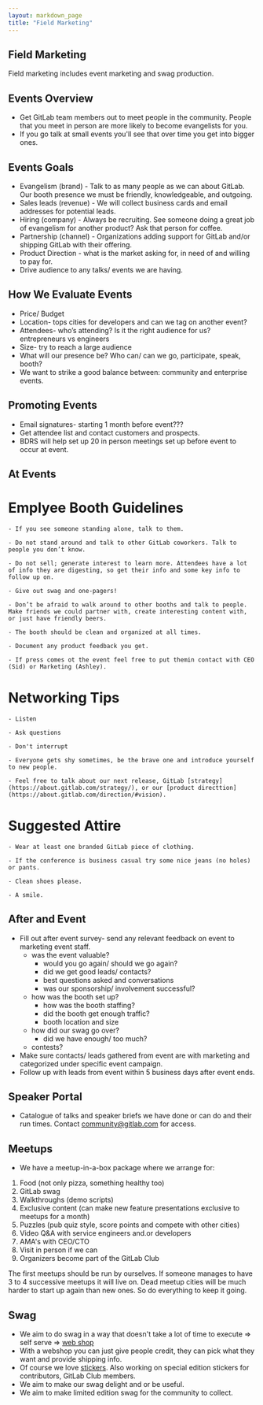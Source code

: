 ```yaml
---
layout: markdown_page
title: "Field Marketing"
---
```


## Field Marketing

Field marketing includes event marketing and swag production.  

## Events Overview

* Get GitLab team members out to meet people in the community. People that you meet in person are more likely to become evangelists for you.
* If you go talk at small events you'll see that over time you get into bigger ones.

## Events Goals
- Evangelism (brand) - Talk to as many people as we can about GitLab. Our booth presence we must be friendly, knowledgeable, and outgoing. 
- Sales leads (revenue) - We will collect business cards and email addresses for potential leads. 
- Hiring (company) - Always be recruiting. See someone doing a great job of evangelism for another product? Ask that person for coffee.
- Partnership (channel) - Organizations adding support for GitLab and/or shipping GitLab with their offering.
- Product Direction - what is the market asking for, in need of and willing to pay for.  
- Drive audience to any talks/ events we are having.

## How We Evaluate Events
- Price/ Budget 
- Location- tops cities for developers and can we tag on another event?
- Attendees- who’s attending? Is it the right audience for us? entrepreneurs vs engineers 
- Size- try to reach a large audience
- What will our presence be? Who can/ can we go, participate, speak, booth?
- We want to strike a good balance between: community and enterprise events.

## Promoting Events
- Email signatures- starting 1 month before event???
- Get attendee list and contact customers and prospects.
- BDRS will help set up 20 in person meetings set up before event to occur at event.

## At Events

# Emplyee Booth Guidelines
   
    - If you see someone standing alone, talk to them. 
    
    - Do not stand around and talk to other GitLab coworkers. Talk to people you don’t know. 
    
    - Do not sell; generate interest to learn more. Attendees have a lot of info they are digesting, so get their info and some key info to follow up on.
   
    - Give out swag and one-pagers!
    
    - Don’t be afraid to walk around to other booths and talk to people. Make friends we could partner with, create interesting content with, or just have friendly beers.
   
    - The booth should be clean and organized at all times.
    
    - Document any product feedback you get.
    
    - If press comes ot the event feel free to put themin contact with CEO (Sid) or Marketing (Ashley).

# Networking Tips
 
    - Listen
 
    - Ask questions
 
    - Don't interrupt
 
    - Everyone gets shy sometimes, be the brave one and introduce yourself to new people. 
 
    - Feel free to talk about our next release, GitLab [strategy] (https://about.gitlab.com/strategy/), or our [product directtion] (https://about.gitlab.com/direction/#vision).
    
# Suggested Attire
 
    - Wear at least one branded GitLab piece of clothing. 
 
    - If the conference is business casual try some nice jeans (no holes) or pants. 
 
    - Clean shoes please. 
  
    - A smile. 

## After and Event

- Fill out after event survey- send any relevant feedback on event to marketing event staff. 
    - was the event valuable?
        - would you go again/ should we go again?
        - did we get good leads/ contacts?
        - best questions asked and conversations
        - was our sponsorship/ involvement successful?
    - how was the booth set up?
        - how was the booth staffing?
        - did the booth get enough traffic?
        - booth location and size
    - how did our swag go over?
        - did we have enough/ too much?
    - contests?
- Make sure contacts/ leads gathered from event are with marketing and categorized under specific event campaign.
- Follow up with leads from event within 5 business days after event ends.


## Speaker Portal

* Catalogue of talks and speaker briefs we have done or can do and their run times.  Contact community@gitlab.com for access.

## Meetups

* We have a meetup-in-a-box package where we arrange for:

1. Food (not only pizza, something healthy too)
1. GitLab swag
1. Walkthroughs (demo scripts)
1. Exclusive content (can make new feature presentations exclusive to meetups for a month)
1. Puzzles (pub quiz style, score points and compete with other cities)
1. Video Q&A with service engineers and.or developers
1. AMA's with CEO/CTO
1. Visit in person if we can
1. Organizers become part of the GitLab Club

The first meetups should be run by ourselves.
If someone manages to have 3 to 4 successive meetups it will live on.
Dead meetup cities will be much harder to start up again than new ones.
So do everything to keep it going.

## Swag

* We aim to do swag in a way that doesn't take a lot of time to execute => self serve => [web shop](https://gitlab.mybrightsites.com/)
* With a webshop you can just give people credit, they can pick what they want and provide shipping info.
* Of course we love [stickers](http://opensource.com/business/15/11/open-source-stickers). Also working on special edition stickers for contributors, GitLab Club members.
* We aim to make our swag delight and or be useful.
* We aim to make limited edition swag for the community to collect. 

